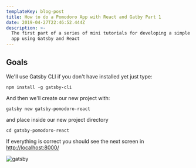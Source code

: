 ```yaml
---
templateKey: blog-post
title: How to do a Pomodoro App with React and Gatby Part 1
date: 2019-04-27T22:46:52.444Z
description: >-
  The first part of a series of mini tutorials for developing a simple Pomodoro
  app using Gatsby and React
---
```

## Goals

We'll use Gatsby CLI if you don't have installed yet just type:
<?prettify linenums=1?>
```
npm install -g gatsby-cli
```

And then we'll create our new project with:
<?prettify linenums=1?>
```
gatsby new gatsby-pomodoro-react
```

and place inside our new project directory
<?prettify linenums=1?>
```
cd gatsby-pomodoro-react
```

If everything is correct you should see the next screen in [ http://localhost:8000/](http://localhost:8000/)

![gatsby](/img/deepinscreenshot_seleccionar-área_20190427174631.png "gatsby")

